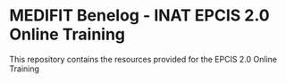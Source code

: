 # MEDIFIT Benelog - INAT EPCIS 2.0 Online Training

This repository contains the resources provided for the EPCIS 2.0 Online Training

